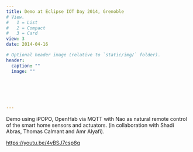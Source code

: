 ```yaml
---
title: Demo at Eclipse IOT Day 2014, Grenoble
# View.
#   1 = List
#   2 = Compact
#   3 = Card
view: 3
date: 2014-04-16

# Optional header image (relative to `static/img/` folder).
header:
  caption: ""
  image: ""

  




---
```

Demo using iPOPO, OpenHab via MQTT with Nao as natural remote control of the smart home sensors and actuators. (in collaboration with Shadi Abras, Thomas Calmant and Amr Alyafi).

https://youtu.be/4vBSJ7csp8g

